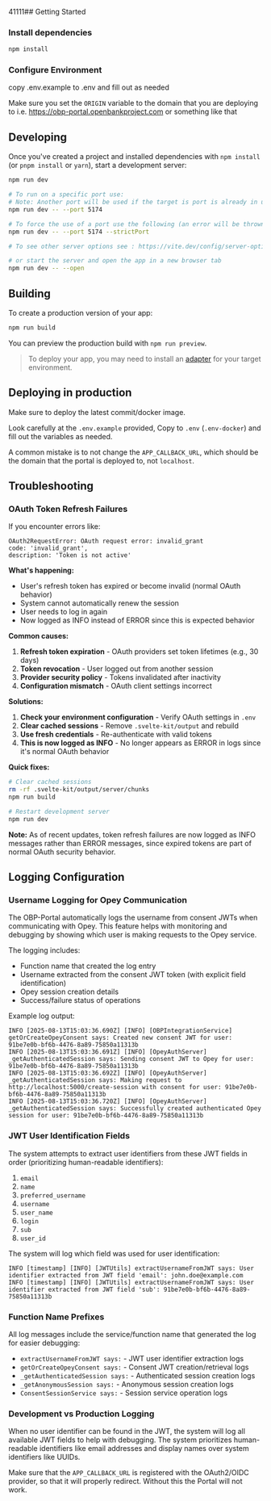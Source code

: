 41111## Getting Started

### Install dependencies

```bash
npm install
```

### Configure Environment

copy .env.example to .env and fill out as needed

Make sure you set the `ORIGIN` variable to the domain that you are deploying to i.e. https://obp-portal.openbankproject.com or something like that

## Developing

Once you've created a project and installed dependencies with `npm install` (or `pnpm install` or `yarn`), start a development server:

```bash
npm run dev

# To run on a specific port use:
# Note: Another port will be used if the target is port is already in use
npm run dev -- --port 5174

# To force the use of a port use the following (an error will be thrown if the target port is already in use) use:
npm run dev -- --port 5174 --strictPort

# To see other server options see : https://vite.dev/config/server-options (note remove the word server.)

# or start the server and open the app in a new browser tab
npm run dev -- --open
```

## Building

To create a production version of your app:

```bash
npm run build
```

You can preview the production build with `npm run preview`.

> To deploy your app, you may need to install an [adapter](https://svelte.dev/docs/kit/adapters) for your target environment.

## Deploying in production

Make sure to deploy the latest commit/docker image.

Look carefully at the `.env.example` provided, Copy to `.env` (`.env-docker`) and fill out the variables as needed.

A common mistake is to not change the `APP_CALLBACK_URL`, which should be the domain that the portal is deployed to, not `localhost`.

## Troubleshooting

### OAuth Token Refresh Failures

If you encounter errors like:

```
OAuth2RequestError: OAuth request error: invalid_grant
code: 'invalid_grant',
description: 'Token is not active'
```

**What's happening:**

- User's refresh token has expired or become invalid (normal OAuth behavior)
- System cannot automatically renew the session
- User needs to log in again
- Now logged as INFO instead of ERROR since this is expected behavior

**Common causes:**

1. **Refresh token expiration** - OAuth providers set token lifetimes (e.g., 30 days)
2. **Token revocation** - User logged out from another session
3. **Provider security policy** - Tokens invalidated after inactivity
4. **Configuration mismatch** - OAuth client settings incorrect

**Solutions:**

1. **Check your environment configuration** - Verify OAuth settings in `.env`
2. **Clear cached sessions** - Remove `.svelte-kit/output` and rebuild
3. **Use fresh credentials** - Re-authenticate with valid tokens
4. **This is now logged as INFO** - No longer appears as ERROR in logs since it's normal OAuth behavior

**Quick fixes:**

```bash
# Clear cached sessions
rm -rf .svelte-kit/output/server/chunks
npm run build

# Restart development server
npm run dev
```

**Note:** As of recent updates, token refresh failures are now logged as INFO messages rather than ERROR messages, since expired tokens are part of normal OAuth security behavior.

## Logging Configuration

### Username Logging for Opey Communication

The OBP-Portal automatically logs the username from consent JWTs when communicating with Opey. This feature helps with monitoring and debugging by showing which user is making requests to the Opey service.

The logging includes:

- Function name that created the log entry
- Username extracted from the consent JWT token (with explicit field identification)
- Opey session creation details
- Success/failure status of operations

Example log output:

```
INFO [2025-08-13T15:03:36.690Z] [INFO] [OBPIntegrationService] getOrCreateOpeyConsent says: Created new consent JWT for user: 91be7e0b-bf6b-4476-8a89-75850a11313b
INFO [2025-08-13T15:03:36.691Z] [INFO] [OpeyAuthServer] _getAuthenticatedSession says: Sending consent JWT to Opey for user: 91be7e0b-bf6b-4476-8a89-75850a11313b
INFO [2025-08-13T15:03:36.692Z] [INFO] [OpeyAuthServer] _getAuthenticatedSession says: Making request to http://localhost:5000/create-session with consent for user: 91be7e0b-bf6b-4476-8a89-75850a11313b
INFO [2025-08-13T15:03:36.720Z] [INFO] [OpeyAuthServer] _getAuthenticatedSession says: Successfully created authenticated Opey session for user: 91be7e0b-bf6b-4476-8a89-75850a11313b
```

### JWT User Identification Fields

The system attempts to extract user identifiers from these JWT fields in order (prioritizing human-readable identifiers):

1. `email`
2. `name`
3. `preferred_username`
4. `username`
5. `user_name`
6. `login`
7. `sub`
8. `user_id`

The system will log which field was used for user identification:

```
INFO [timestamp] [INFO] [JWTUtils] extractUsernameFromJWT says: User identifier extracted from JWT field 'email': john.doe@example.com
INFO [timestamp] [INFO] [JWTUtils] extractUsernameFromJWT says: User identifier extracted from JWT field 'sub': 91be7e0b-bf6b-4476-8a89-75850a11313b
```

### Function Name Prefixes

All log messages include the service/function name that generated the log for easier debugging:

- `extractUsernameFromJWT says:` - JWT user identifier extraction logs
- `getOrCreateOpeyConsent says:` - Consent JWT creation/retrieval logs
- `_getAuthenticatedSession says:` - Authenticated session creation logs
- `_getAnonymousSession says:` - Anonymous session creation logs
- `ConsentSessionService says:` - Session service operation logs

### Development vs Production Logging

When no user identifier can be found in the JWT, the system will log all available JWT fields to help with debugging. The system prioritizes human-readable identifiers like email addresses and display names over system identifiers like UUIDs.

Make sure that the `APP_CALLBACK_URL` is registered with the OAuth2/OIDC provider, so that it will properly redirect. Without this the Portal will not work.
